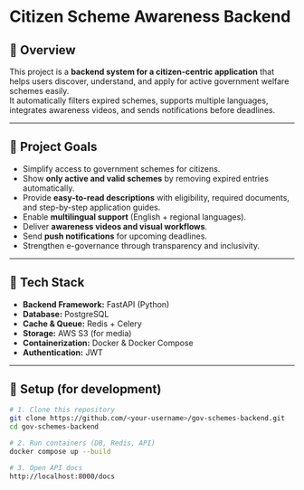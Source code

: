 # Citizen Scheme Awareness Backend

## 📘 Overview
This project is a **backend system for a citizen-centric application** that helps users discover, understand, and apply for active government welfare schemes easily.  
It automatically filters expired schemes, supports multiple languages, integrates awareness videos, and sends notifications before deadlines.

---

## 🎯 Project Goals
- Simplify access to government schemes for citizens.
- Show **only active and valid schemes** by removing expired entries automatically.
- Provide **easy-to-read descriptions** with eligibility, required documents, and step-by-step application guides.
- Enable **multilingual support** (English + regional languages).
- Deliver **awareness videos and visual workflows**.
- Send **push notifications** for upcoming deadlines.
- Strengthen e-governance through transparency and inclusivity.

---

## 🧱 Tech Stack
- **Backend Framework:** FastAPI (Python)
- **Database:** PostgreSQL
- **Cache & Queue:** Redis + Celery
- **Storage:** AWS S3 (for media)
- **Containerization:** Docker & Docker Compose
- **Authentication:** JWT

---

## 🚀 Setup (for development)
```bash
# 1. Clone this repository
git clone https://github.com/<your-username>/gov-schemes-backend.git
cd gov-schemes-backend

# 2. Run containers (DB, Redis, API)
docker compose up --build

# 3. Open API docs
http://localhost:8000/docs
